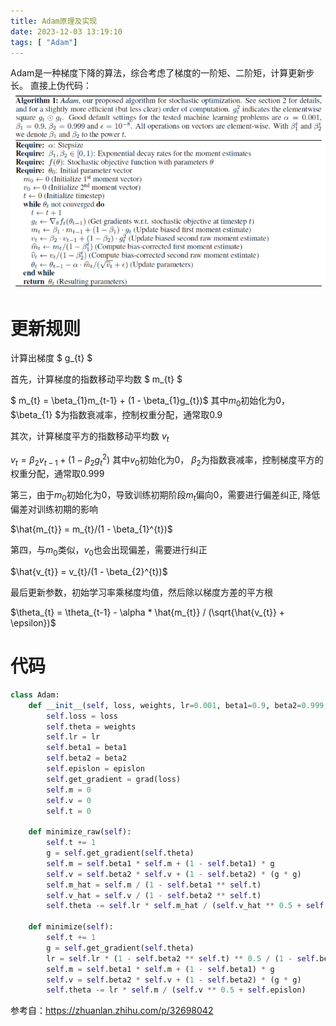 ```yaml
---
title: Adam原理及实现
date: 2023-12-03 13:19:10
tags: [ "Adam"]
---
```

Adam是一种梯度下降的算法，综合考虑了梯度的一阶矩、二阶矩，计算更新步长。
直接上伪代码：
![](/assets/image/Adam/Algorithm.png)

# 更新规则
计算出梯度 
$ g_{t} $

首先，计算梯度的指数移动平均数 $ m_{t} $

$ m_{t} = \beta_{1}m_{t-1} + (1 - \beta_{1}g_{t})$ 其中$m_{0}$初始化为0， $\beta_{1} $为指数衰减率，控制权重分配，通常取0.9

其次，计算梯度平方的指数移动平均数 $v_{t}$

$v_{t} = \beta_{2}v_{t-1} + (1 - \beta_{2}g_{t}^{2})$ 其中$v_{0}$初始化为0， $\beta_{2}$为指数衰减率，控制梯度平方的权重分配，通常取0.999

第三，由于$m_{0}$初始化为0，导致训练初期阶段$m_{t}$偏向0，需要进行偏差纠正, 降低偏差对训练初期的影响

$\hat{m_{t}} = m_{t}/(1 - \beta_{1}^{t})$

第四，与$m_{0}$类似，$v_{0}$也会出现偏差，需要进行纠正

$\hat{v_{t}} = v_{t}/(1 - \beta_{2}^{t})$

最后更新参数，初始学习率乘梯度均值，然后除以梯度方差的平方根

$\theta_{t} = \theta_{t-1} - \alpha * \hat{m_{t}} / (\sqrt{\hat{v_{t}} + \epsilon})$

# 代码
```python
class Adam:
    def __init__(self, loss, weights, lr=0.001, beta1=0.9, beta2=0.999, epislon=1e-8):
        self.loss = loss
        self.theta = weights
        self.lr = lr
        self.beta1 = beta1
        self.beta2 = beta2
        self.epislon = epislon
        self.get_gradient = grad(loss)
        self.m = 0
        self.v = 0
        self.t = 0

    def minimize_raw(self):
        self.t += 1
        g = self.get_gradient(self.theta)
        self.m = self.beta1 * self.m + (1 - self.beta1) * g
        self.v = self.beta2 * self.v + (1 - self.beta2) * (g * g)
        self.m_hat = self.m / (1 - self.beta1 ** self.t)
        self.v_hat = self.v / (1 - self.beta2 ** self.t)
        self.theta -= self.lr * self.m_hat / (self.v_hat ** 0.5 + self.epislon)

    def minimize(self):
        self.t += 1
        g = self.get_gradient(self.theta)
        lr = self.lr * (1 - self.beta2 ** self.t) ** 0.5 / (1 - self.beta1 ** self.t)
        self.m = self.beta1 * self.m + (1 - self.beta1) * g
        self.v = self.beta2 * self.v + (1 - self.beta2) * (g * g)
        self.theta -= lr * self.m / (self.v ** 0.5 + self.epislon)
```

参考自：https://zhuanlan.zhihu.com/p/32698042
